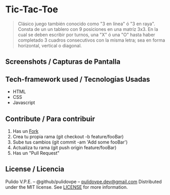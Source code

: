 # Tic-Tac-Toe
> Clásico juego también conocido como "3 en línea" ó "3 en raya".
> Consta de un un tablero con 9 posiciones en una matríz 3x3. En la cual se deben escribir por turnos, una "X" ó una "O" hasta haber completado 3 cuadros consecutivos con la misma letra; sea en forma horizontal, vertical o diagonal.

## Screenshots / Capturas de Pantalla


## Tech-framework used / Tecnologías Usadas
- HTML
- CSS
- Javascript
<!-- > Se puede ver la app (actualmente en desarrollo) desplegada en [heroku](https://tic-tac-toe.herokuapp.com/) -->

## Contribute / Para contribuir
1. Has un [Fork](https://github.com/pulidovpe/tic-tac-toe/fork)
2. Crea tu propia rama (git checkout -b feature/fooBar)
3. Sube tus cambios (git commit -am 'Add some fooBar')
4. Actualiza tu rama (git push origin feature/fooBar)
5. Has un "Pull Request"

## License / Licencia
Pulido V.P.E. – @github/pulidovpe – pulidovpe.dev@gmail.com
Distributed under the MIT license. See [LICENSE](LICENSE) for more information.
